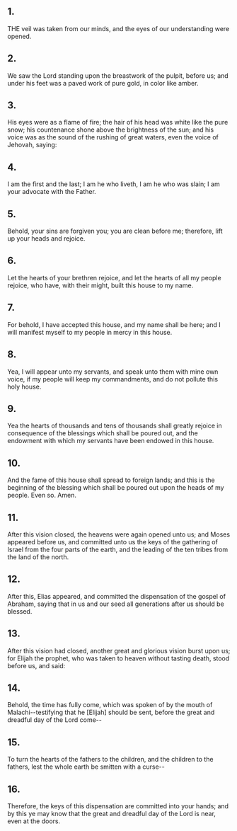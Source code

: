 ## 1.
THE veil was taken from our minds, and the eyes of our understanding were opened.
## 2.
We saw the Lord standing upon the breastwork of the pulpit, before us; and under his feet was a paved work of pure gold, in color like amber.
## 3.
His eyes were as a flame of fire; the hair of his head was white like the pure snow; his countenance shone above the brightness of the sun; and his voice was as the sound of the rushing of great waters, even the voice of Jehovah, saying:
## 4.
I am the first and the last; I am he who liveth, I am he who was slain; I am your advocate with the Father.
## 5.
Behold, your sins are forgiven you; you are clean before me; therefore, lift up your heads and rejoice.
## 6.
Let the hearts of your brethren rejoice, and let the hearts of all my people rejoice, who have, with their might, built this house to my name.
## 7.
For behold, I have accepted this house, and my name shall be here; and I will manifest myself to my people in mercy in this house.
## 8.
Yea, I will appear unto my servants, and speak unto them with mine own voice, if my people will keep my commandments, and do not pollute this holy house.
## 9.
Yea the hearts of thousands and tens of thousands shall greatly rejoice in consequence of the blessings which shall be poured out, and the endowment with which my servants have been endowed in this house.
## 10.
And the fame of this house shall spread to foreign lands; and this is the beginning of the blessing which shall be poured out upon the heads of my people. Even so. Amen.
## 11.
After this vision closed, the heavens were again opened unto us; and Moses appeared before us, and committed unto us the keys of the gathering of Israel from the four parts of the earth, and the leading of the ten tribes from the land of the north.
## 12.
After this, Elias appeared, and committed the dispensation of the gospel of Abraham, saying that in us and our seed all generations after us should be blessed.
## 13.
After this vision had closed, another great and glorious vision burst upon us; for Elijah the prophet, who was taken to heaven without tasting death, stood before us, and said:
## 14.
Behold, the time has fully come, which was spoken of by the mouth of Malachi--testifying that he [Elijah] should be sent, before the great and dreadful day of the Lord come--
## 15.
To turn the hearts of the fathers to the children, and the children to the fathers, lest the whole earth be smitten with a curse--
## 16.
Therefore, the keys of this dispensation are committed into your hands; and by this ye may know that the great and dreadful day of the Lord is near, even at the doors.
